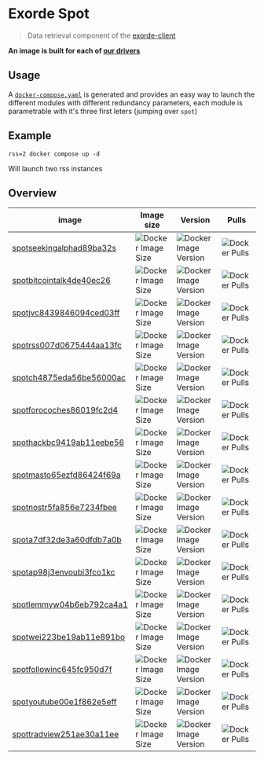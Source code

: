 # Exorde Spot
> Data retrieval component of the [exorde-client](https://github.com/exorde-labs/Exorde-Client-Microservice-Mint)

**An image is built for each of [our drivers](https://github.com/search?q=topic%3Aexorde-spot-driver+org%3Aexorde-labs+&type=repositories)**


## Usage

A [`docker-compose.yaml`](./docker-compose.yaml) is generated and provides an easy way to launch the different modules with different redundancy parameters, each module is parametrable with it's three first leters (jumping over `spot`)

## Example

```shell
rss=2 docker compose up -d
```

Will launch two rss instances


## Overview

| image | Image size | Version | Pulls |
| --- |  --- | --- | --- |
| [spotseekingalphad89ba32s](https://github.com/exorde-labs/seekingalphad89ba32s/tree/main) | ![Docker Image Size](https://img.shields.io/docker/image-size/exordelabs/spotseekingalphad89ba32s) |  ![Docker Image Version](https://img.shields.io/docker/v/exordelabs/spotseekingalphad89ba32s) | ![Docker Pulls](https://img.shields.io/docker/pulls/exordelabs/spotseekingalphad89ba32s) | 
| [spotbitcointalk4de40ec26](https://github.com/exorde-labs/bitcointalk4de40ec26/tree/main) | ![Docker Image Size](https://img.shields.io/docker/image-size/exordelabs/spotbitcointalk4de40ec26) |  ![Docker Image Version](https://img.shields.io/docker/v/exordelabs/spotbitcointalk4de40ec26) | ![Docker Pulls](https://img.shields.io/docker/pulls/exordelabs/spotbitcointalk4de40ec26) | 
| [spotjvc8439846094ced03ff](https://github.com/exorde-labs/jvc8439846094ced03ff/tree/main) | ![Docker Image Size](https://img.shields.io/docker/image-size/exordelabs/spotjvc8439846094ced03ff) |  ![Docker Image Version](https://img.shields.io/docker/v/exordelabs/spotjvc8439846094ced03ff) | ![Docker Pulls](https://img.shields.io/docker/pulls/exordelabs/spotjvc8439846094ced03ff) | 
| [spotrss007d0675444aa13fc](https://github.com/exorde-labs/rss007d0675444aa13fc/tree/main) | ![Docker Image Size](https://img.shields.io/docker/image-size/exordelabs/spotrss007d0675444aa13fc) |  ![Docker Image Version](https://img.shields.io/docker/v/exordelabs/spotrss007d0675444aa13fc) | ![Docker Pulls](https://img.shields.io/docker/pulls/exordelabs/spotrss007d0675444aa13fc) | 
| [spotch4875eda56be56000ac](https://github.com/exorde-labs/ch4875eda56be56000ac/tree/main) | ![Docker Image Size](https://img.shields.io/docker/image-size/exordelabs/spotch4875eda56be56000ac) |  ![Docker Image Version](https://img.shields.io/docker/v/exordelabs/spotch4875eda56be56000ac) | ![Docker Pulls](https://img.shields.io/docker/pulls/exordelabs/spotch4875eda56be56000ac) | 
| [spotforocoches86019fc2d4](https://github.com/exorde-labs/forocoches86019fc2d4/tree/main) | ![Docker Image Size](https://img.shields.io/docker/image-size/exordelabs/spotforocoches86019fc2d4) |  ![Docker Image Version](https://img.shields.io/docker/v/exordelabs/spotforocoches86019fc2d4) | ![Docker Pulls](https://img.shields.io/docker/pulls/exordelabs/spotforocoches86019fc2d4) | 
| [spothackbc9419ab11eebe56](https://github.com/exorde-labs/hackbc9419ab11eebe56/tree/main) | ![Docker Image Size](https://img.shields.io/docker/image-size/exordelabs/spothackbc9419ab11eebe56) |  ![Docker Image Version](https://img.shields.io/docker/v/exordelabs/spothackbc9419ab11eebe56) | ![Docker Pulls](https://img.shields.io/docker/pulls/exordelabs/spothackbc9419ab11eebe56) | 
| [spotmasto65ezfd86424f69a](https://github.com/exorde-labs/masto65ezfd86424f69a/tree/main) | ![Docker Image Size](https://img.shields.io/docker/image-size/exordelabs/spotmasto65ezfd86424f69a) |  ![Docker Image Version](https://img.shields.io/docker/v/exordelabs/spotmasto65ezfd86424f69a) | ![Docker Pulls](https://img.shields.io/docker/pulls/exordelabs/spotmasto65ezfd86424f69a) | 
| [spotnostr5fa856e7234fbee](https://github.com/exorde-labs/nostr5fa856e7234fbee/tree/main) | ![Docker Image Size](https://img.shields.io/docker/image-size/exordelabs/spotnostr5fa856e7234fbee) |  ![Docker Image Version](https://img.shields.io/docker/v/exordelabs/spotnostr5fa856e7234fbee) | ![Docker Pulls](https://img.shields.io/docker/pulls/exordelabs/spotnostr5fa856e7234fbee) | 
| [spota7df32de3a60dfdb7a0b](https://github.com/exorde-labs/a7df32de3a60dfdb7a0b/tree/main) | ![Docker Image Size](https://img.shields.io/docker/image-size/exordelabs/spota7df32de3a60dfdb7a0b) |  ![Docker Image Version](https://img.shields.io/docker/v/exordelabs/spota7df32de3a60dfdb7a0b) | ![Docker Pulls](https://img.shields.io/docker/pulls/exordelabs/spota7df32de3a60dfdb7a0b) | 
| [spotap98j3envoubi3fco1kc](https://github.com/exorde-labs/ap98j3envoubi3fco1kc/tree/main) | ![Docker Image Size](https://img.shields.io/docker/image-size/exordelabs/spotap98j3envoubi3fco1kc) |  ![Docker Image Version](https://img.shields.io/docker/v/exordelabs/spotap98j3envoubi3fco1kc) | ![Docker Pulls](https://img.shields.io/docker/pulls/exordelabs/spotap98j3envoubi3fco1kc) | 
| [spotlemmyw04b6eb792ca4a1](https://github.com/exorde-labs/lemmyw04b6eb792ca4a1/tree/main) | ![Docker Image Size](https://img.shields.io/docker/image-size/exordelabs/spotlemmyw04b6eb792ca4a1) |  ![Docker Image Version](https://img.shields.io/docker/v/exordelabs/spotlemmyw04b6eb792ca4a1) | ![Docker Pulls](https://img.shields.io/docker/pulls/exordelabs/spotlemmyw04b6eb792ca4a1) | 
| [spotwei223be19ab11e891bo](https://github.com/exorde-labs/wei223be19ab11e891bo/tree/main) | ![Docker Image Size](https://img.shields.io/docker/image-size/exordelabs/spotwei223be19ab11e891bo) |  ![Docker Image Version](https://img.shields.io/docker/v/exordelabs/spotwei223be19ab11e891bo) | ![Docker Pulls](https://img.shields.io/docker/pulls/exordelabs/spotwei223be19ab11e891bo) | 
| [spotfollowinc645fc950d7f](https://github.com/exorde-labs/followinc645fc950d7f/tree/main) | ![Docker Image Size](https://img.shields.io/docker/image-size/exordelabs/spotfollowinc645fc950d7f) |  ![Docker Image Version](https://img.shields.io/docker/v/exordelabs/spotfollowinc645fc950d7f) | ![Docker Pulls](https://img.shields.io/docker/pulls/exordelabs/spotfollowinc645fc950d7f) | 
| [spotyoutube00e1f862e5eff](https://github.com/exorde-labs/youtube00e1f862e5eff/tree/main) | ![Docker Image Size](https://img.shields.io/docker/image-size/exordelabs/spotyoutube00e1f862e5eff) |  ![Docker Image Version](https://img.shields.io/docker/v/exordelabs/spotyoutube00e1f862e5eff) | ![Docker Pulls](https://img.shields.io/docker/pulls/exordelabs/spotyoutube00e1f862e5eff) | 
| [spottradview251ae30a11ee](https://github.com/exorde-labs/tradview251ae30a11ee/tree/main) | ![Docker Image Size](https://img.shields.io/docker/image-size/exordelabs/spottradview251ae30a11ee) |  ![Docker Image Version](https://img.shields.io/docker/v/exordelabs/spottradview251ae30a11ee) | ![Docker Pulls](https://img.shields.io/docker/pulls/exordelabs/spottradview251ae30a11ee) | 
